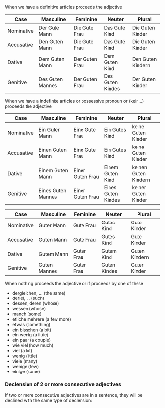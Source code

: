 When we have a definitive articles proceeds the adjective

| Case       | Masculine        | Feminine       | Neuter           | Plural            |
| ---------- | ---------------- | -------------- | ---------------- | ----------------- |
| Nominative | Der Gute Mann    | Die Gute Frau  | Das Gute Kind    | Die Guten Kinder  |
| Accusative | Den Guten Mann   | Die Gute Frau  | Das Gute Kind    | Die Guten Kinder  |
| Dative     | Dem Guten Mann   | Der Guten Frau | Dem Guten Kind   | Den Guten Kindern |
| Genitive   | Des Guten Mannes | Der Guten Frau | Des Guten Kindes | Der Guten Kinder  |
When we have a indefinite articles or possessive pronoun or (kein...) proceeds the adjective

| Case       | Masculine          | Feminine         | Neuter             | Plural               |
| ---------- | ------------------ | ---------------- | ------------------ | -------------------- |
| Nominative | Ein Guter Mann     | Eine Gute Frau   | Ein Gutes Kind     | keine Guten Kinder   |
| Accusative | Einen Guten Mann   | Eine Gute Frau   | Ein Gutes Kind     | keine Guten Kinder   |
| Dative     | Einem Guten Mann   | Einer Guten Frau | Einem Guten Kind   | keinen Guten Kindern |
| Genitive   | Eines Guten Mannes | Einer Guten Frau | Eines Guten Kindes | keiner Guten Kinder  |


| Case       | Masculine    | Feminine   | Neuter       | Plural        |
| ---------- | ------------ | ---------- | ------------ | ------------- |
| Nominative | Guter Mann   | Gute Frau  | Gutes Kind   | Gute Kinder   |
| Accusative | Guten Mann   | Gute Frau  | Gutes Kind   | Gute Kinder   |
| Dative     | Gutem Mann   | Guter Frau | Gutem Kind   | Guten Kindern |
| Genitive   | Guten Mannes | Guter Frau | Guten Kindes | Guter Kinder  |
When nothing proceeds the adjective or if proceeds by one of these

-   dergleichen, ... (the same)
-   derlei, ... (such)
-   dessen, deren (whose)
-   wessen (whose)
-   manch (some)
-   etliche mehrere (a few more)
-   etwas (something)
-   ein bisschen (a bit)
-   ein wenig (a little)
-   ein paar (a couple)
-   wie viel (how much)
-   viel (a lot)
-   wenig (little)
-   viele (many)
-   wenige (few)
-   einige (some)

### Declension of 2 or more consecutive adjectives

If two or more consecutive adjectives are in a sentence, they will be declined with the same type of declension:
